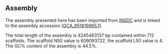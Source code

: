 **Assembly**
--------

The assembly presented here has been imported from [INSDC](http://www.insdc.org) and is linked to the assembly accession [[GCA\_951816965.1](http://www.ebi.ac.uk/ena/data/view/GCA_951816965.1)].

The total length of the assembly is 4245463137 bp contained within 712 scaffolds.
The scaffold N50 value is 609093722, the scaffold L50 value is 4.
The GC% content of the assembly is 44.5%.
